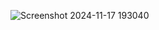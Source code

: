![Screenshot 2024-11-17 193040](https://github.com/user-attachments/assets/53fb6bdf-096b-4c11-a99d-4c11c280d46e)
